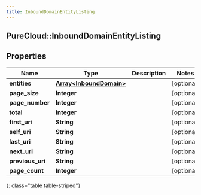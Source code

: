 ```yaml
---
title: InboundDomainEntityListing
---
```

## PureCloud::InboundDomainEntityListing

## Properties

|Name | Type | Description | Notes|
|------------ | ------------- | ------------- | -------------|
| **entities** | [**Array&lt;InboundDomain&gt;**](InboundDomain.html) |  | [optional] |
| **page_size** | **Integer** |  | [optional] |
| **page_number** | **Integer** |  | [optional] |
| **total** | **Integer** |  | [optional] |
| **first_uri** | **String** |  | [optional] |
| **self_uri** | **String** |  | [optional] |
| **last_uri** | **String** |  | [optional] |
| **next_uri** | **String** |  | [optional] |
| **previous_uri** | **String** |  | [optional] |
| **page_count** | **Integer** |  | [optional] |
{: class="table table-striped"}



